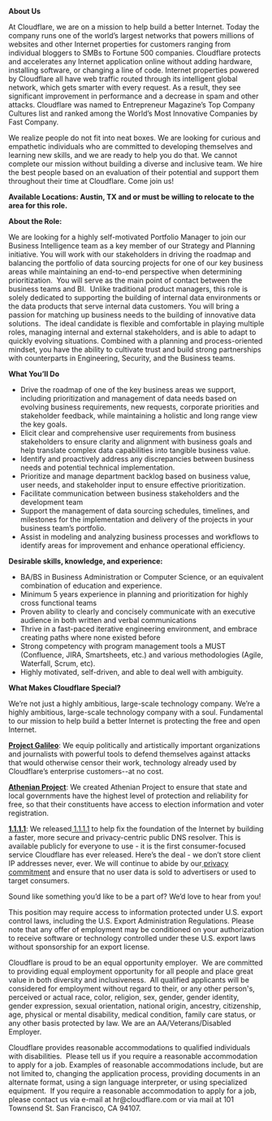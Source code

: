 <div class="content-intro">
	<div><strong>About Us</strong></div>
	<div>
		<p>At Cloudflare, we are on a mission to help build a better Internet. Today the company runs one of the world’s largest networks that powers millions of websites and other Internet properties for customers ranging from individual bloggers to SMBs to Fortune 500 companies. Cloudflare protects and accelerates any Internet application online without adding hardware, installing software, or changing a line of code. Internet properties powered by Cloudflare all have web traffic routed through its intelligent global network, which gets smarter with every request. As a result, they see significant improvement in performance and a decrease in spam and other attacks. Cloudflare was named to Entrepreneur Magazine’s Top Company Cultures list and ranked among the World’s Most Innovative Companies by Fast Company.&nbsp;</p>
		<p><span style="font-weight: 400;">We realize people do not fit into neat boxes. We are looking for curious and empathetic individuals who are committed to developing themselves and learning new skills, and we are ready to help you do that. We cannot complete our mission without building a diverse and inclusive team. We hire the best people based on an evaluation of their potential and support them throughout their time at Cloudflare. Come join us!&nbsp;</span></p>
	</div>
</div>
<p><strong>Available Locations: Austin, TX and or must be willing to relocate to the area for this role.&nbsp;</strong></p>
<p><strong>About the Role:</strong></p>
<p>We are looking for a highly self-motivated Portfolio Manager to join our Business Intelligence team as a key member of our Strategy and Planning initiative. You will work with our stakeholders in driving the roadmap and balancing the portfolio of data sourcing projects for one of our key business areas while maintaining an end-to-end perspective when determining prioritization.&nbsp; You will serve as the main point of contact between the business teams and BI.&nbsp; Unlike traditional product managers, this role is solely dedicated to supporting the building of internal data environments or the data products that serve internal data customers. You will bring a passion for matching up business needs to the building of innovative data solutions.&nbsp; The ideal candidate is flexible and comfortable in playing multiple roles, managing internal and external stakeholders, and is able to adapt to quickly evolving situations. Combined with a planning and process-oriented mindset, you have the ability to cultivate trust and build strong partnerships with counterparts in Engineering, Security, and the Business teams.</p>
<p><strong>What You’ll Do</strong><strong><br></strong></p>
<ul>
	<li>Drive the roadmap of one of the key business areas we support, including prioritization and management of data needs based on evolving business requirements, new requests, corporate priorities and stakeholder feedback, while maintaining a holistic and long range view the key goals.</li>
	<li>Elicit clear and comprehensive user requirements from business stakeholders to ensure clarity and alignment with business goals and&nbsp; help translate complex data capabilities into tangible business value.</li>
	<li>Identify and proactively address any discrepancies between business needs and potential technical implementation.</li>
	<li>Prioritize and manage department backlog based on business value, user needs, and stakeholder input to ensure effective prioritization.</li>
	<li>Facilitate communication between business stakeholders and the development team</li>
	<li>Support the management of data sourcing schedules, timelines, and milestones for the implementation and delivery of the projects in your business team’s portfolio.</li>
	<li>Assist in modeling and analyzing business processes and workflows to identify areas for improvement and enhance operational efficiency.</li>
</ul>
<p><strong>Desirable skills, knowledge, and experience:</strong></p>
<ul>
	<li>BA/BS in Business Administration or Computer Science, or an equivalent combination of education and experience.</li>
	<li>Minimum 5 years experience in planning and prioritization for highly cross functional teams</li>
	<li>Proven ability to clearly and concisely communicate with an executive audience in both written and verbal communications</li>
	<li>Thrive in a fast-paced iterative engineering environment, and embrace creating paths where none existed before</li>
	<li>Strong competency with program management tools a MUST (Confluence, JIRA, Smartsheets, etc.) and various methodologies (Agile, Waterfall, Scrum, etc).&nbsp;</li>
	<li>Highly motivated, self-driven, and able to deal well with ambiguity.</li>
</ul>
<div class="content-conclusion">
	<p><strong>What Makes Cloudflare Special?</strong></p>
	<p><span style="font-weight: 400;">We’re not just a highly ambitious, large-scale technology company. We’re a highly ambitious, large-scale technology company with a soul. Fundamental to our mission to help build a better Internet is protecting the free and open Internet.</span></p>
	<p><a href="https://blog.cloudflare.com/protecting-free-expression-online/"><strong>Project Galileo</strong></a><span style="font-weight: 400;">: We equip politically and artistically important organizations and journalists with powerful tools to defend themselves against attacks that would otherwise censor their work, technology already used by Cloudflare’s enterprise customers--at no cost.</span></p>
	<p><strong><a href="https://www.cloudflare.com/athenian/">Athenian Project</a></strong><span style="font-weight: 400;">: We created Athenian Project to ensure that state and local governments have the highest level of protection and reliability for free, so that their constituents have access to election information and voter registration.</span></p>
	<p><a href="https://1.1.1.1/"><strong>1.1.1.1</strong></a><span style="font-weight: 400;">: We released</span><a href="https://1.1.1.1/"> <span style="font-weight: 400;">1.1.1.1</span></a><span style="font-weight: 400;"> to help fix the foundation of the Internet by building a faster, more secure and privacy-centric public DNS resolver. This is available publicly for everyone to use - it is the first consumer-focused service Cloudflare has ever released. Here’s the deal - we don’t store client IP addresses never, ever. We will continue to abide by our</span><a href="https://developers.cloudflare.com/1.1.1.1/privacy/public-dns-resolver"> privacy commitment</a><span style="font-weight: 400;"> and ensure that no user data is sold to advertisers or used to target consumers.</span></p>
	<p><span style="font-weight: 400;">Sound like something you’d like to be a part of? We’d love to hear from you!</span></p>
	<p><span style="font-weight: 400;">This position may require access to information protected under U.S. export control laws, including the U.S. Export Administration Regulations. Please note that any offer of employment may be conditioned on your authorization to receive software or technology controlled under these U.S. export laws without sponsorship for an export license.</span></p>
	<p><span style="font-weight: 400;">Cloudflare is proud to be an equal opportunity employer. &nbsp;We are committed to providing equal employment opportunity for all people and place great value in both diversity and inclusiveness. &nbsp;All qualified applicants will be considered for employment without regard to their, or any other person's, perceived or actual</span> <span style="font-weight: 400;">race, color, religion, sex, gender, gender identity, gender expression, sexual orientation, national origin, ancestry, citizenship, age, physical or mental disability, medical condition, family care status, or any other basis protected by law. </span><span style="font-weight: 400;">We are an AA/Veterans/Disabled Employer.</span></p>
	<p><span style="font-weight: 400;">Cloudflare provides reasonable accommodations to qualified individuals with disabilities. &nbsp;Please tell us if you require a reasonable accommodation to apply for a job. Examples of reasonable accommodations include, but are not limited to, changing the application process, providing documents in an alternate format, using a sign language interpreter, or using specialized equipment. &nbsp;If you require a reasonable accommodation to apply for a job, please contact us via e-mail at </span><span style="font-weight: 400;">hr@cloudflare.com</span><span style="font-weight: 400;"> or via mail at 101 Townsend St. San Francisco, CA 94107.</span></p>
</div>